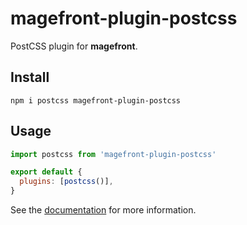 # magefront-plugin-postcss

PostCSS plugin for **magefront**.

## Install

    npm i postcss magefront-plugin-postcss

## Usage

```js
import postcss from 'magefront-plugin-postcss'

export default {
  plugins: [postcss()],
}
```

See the [documentation](https://ubermanu.github.io/magefront/#/plugins/postcss) for more information.
